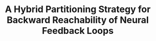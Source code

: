 ---
title: "A Hybrid Partitioning Strategy for Backward Reachability of Neural Feedback Loops"
authors: "Nicholas Rober, Michael Everett, Songan Zhang, Jonathan P. How"
venue: "American Controls Conference (ACC)"
year: "2023"
status: "published"
arxiv: "https://arxiv.org/pdf/2210.07918.pdf"
official_link: ""
doi: ""
volume: ""
number: ""
pages: ""
publisher: ""
month: "3"
address: ""
type: "conference"
school: ""
awards: ""
notes: ""
include_on_website: true
image: "rober2023hybrid.png"
links_to_code: "https://github.com/mit-acl/nn_robustness_analysis"
links_to_video: ""
collection: publications
permalink: /publication/2023-3-rober2023hybrid.html
---